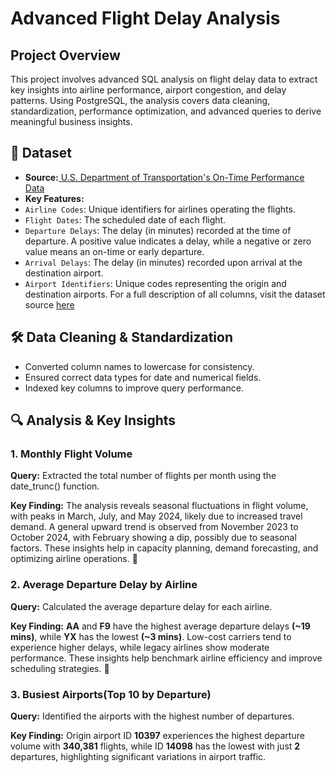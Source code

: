# **Advanced Flight Delay Analysis**
## **Project Overview**
This project involves advanced SQL analysis on flight delay data to extract key insights into airline performance, airport congestion, and delay patterns. Using PostgreSQL, the analysis covers data cleaning, standardization, performance optimization, and advanced queries to derive meaningful business insights.

## 📂 Dataset
- **Source:**[ U.S. Department of Transportation's On-Time Performance Data](https://transtats.bts.gov/Tables.asp?QO_VQ=EFD&QO_anzr=Nv4yv0r%FDb0-gvzr%FDcr4s14zn0pr%FDQn6n&QO_fu146_anzr=b0-gvzr)
- **Key Features:**
- `Airline Codes`: Unique identifiers for airlines operating the flights.
- `Flight Dates`: The scheduled date of each flight.
- `Departure Delays`: The delay (in minutes) recorded at the time of departure. A positive value indicates a delay, while a negative or zero value means an on-time or early departure.
- `Arrival Delays`: The delay (in minutes) recorded upon arrival at the destination airport.
- `Airport Identifiers`: Unique codes representing the origin and destination airports.
  For a full description of all columns, visit the dataset source [here](https://transtats.bts.gov/Tables.asp?QO_VQ=EFD&QO_anzr=Nv4yv0r%FDb0-gvzr%FDcr4s14zn0pr%FDQn6n&QO_fu146_anzr=b0-gvzr)

## **🛠️ Data Cleaning & Standardization**
- Converted column names to lowercase for consistency.
- Ensured correct data types for date and numerical fields.
- Indexed key columns to improve query performance.

## **🔍 Analysis & Key Insights**
### 1. Monthly Flight Volume
**Query:** Extracted the total number of flights per month using the date_trunc() function.

**Key Finding:** The analysis reveals seasonal fluctuations in flight volume, with peaks in March, July, and May 2024, likely due to increased travel demand. A general upward trend is observed from November 2023 to October 2024, with February showing a dip, possibly due to seasonal factors. These insights help in capacity planning, demand forecasting, and optimizing airline operations. 🚀

### 2. Average Departure Delay by Airline
**Query:** Calculated the average departure delay for each airline.

**Key Finding:**
**AA** and **F9** have the highest average departure delays **(~19 mins)**, while **YX** has the lowest **(~3 mins)**. Low-cost carriers tend to experience higher delays, while legacy airlines show moderate performance. These insights help benchmark airline efficiency and improve scheduling strategies. 🚀

### 3. Busiest Airports(Top 10 by Departure)
**Query:** Identified the airports with the highest number of departures.

**Key Finding:** Origin airport ID **10397** experiences the highest departure volume with **340,381** flights, while ID **14098** has the lowest with just **2** departures, highlighting significant variations in airport traffic.













  


